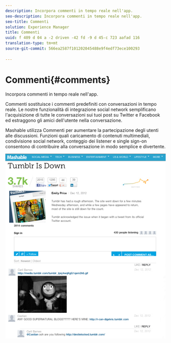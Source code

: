 ```yaml
---
description: Incorpora commenti in tempo reale nell'app.
seo-description: Incorpora commenti in tempo reale nell'app.
seo-title: Commenti
solution: Experience Manager
title: Commenti
uuid: f 409 d 04 a -2 driven -42 fd -9 d 45-c 723 aafad 116
translation-type: tm+mt
source-git-commit: 566ea2587f101202045488e9f4edf73ece100293

---
```



# Commenti{#comments}

Incorpora commenti in tempo reale nell'app.

Commenti sostituisce i commenti predefiniti con conversazioni in tempo reale. Le nostre funzionalità di integrazione social network semplificano l'acquisizione di tutte le conversazioni sui tuoi post su Twitter e Facebook ed estraggono gli amici dell'utente nella conversazione.

Mashable utilizza Commenti per aumentare la partecipazione degli utenti alle discussioni. Funzioni quali caricamento di contenuti multimediali, condivisione social network, conteggio dei listener e single sign-on consentono di contribuire alla conversazione in modo semplice e divertente.

![](assets/CommentsMashable.png)

<!-- 

c_comments_app.dita

 -->


